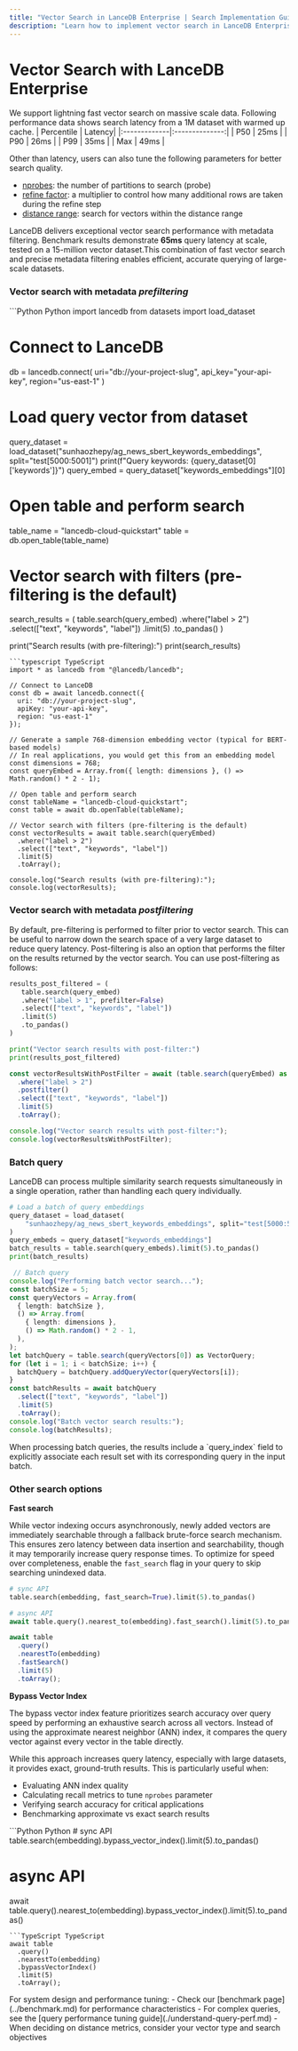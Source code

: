 ```yaml
---
title: "Vector Search in LanceDB Enterprise | Search Implementation Guide"
description: "Learn how to implement vector search in LanceDB Enterprise. Includes similarity search, nearest neighbor queries, and performance optimization."
---
```


# Vector Search with LanceDB Enterprise

We support lightning fast vector search on massive scale data. Following performance 
data shows search latency from a 1M dataset with warmed up cache. 
| Percentile | Latency|
|:-------------|:--------------:|
| P50         | 25ms         | 
| P90         | 26ms         |
| P99         | 35ms         |
| Max         | 49ms         |

Other than latency, users can also tune the following parameters for better search quality.
 - [nprobes](https://lancedb.github.io/lancedb/ann_indexes/#querying-an-ann-index): 
 the number of partitions to search (probe)
 - [refine factor](https://lancedb.github.io/lancedb/ann_indexes/#querying-an-ann-index): 
 a multiplier to control how many additional rows are taken during the refine step
 - [distance range](https://lancedb.github.io/lancedb/search/#search-with-distance-range): search for vectors within the distance range

LanceDB delivers exceptional vector search performance with 
metadata filtering.
Benchmark results demonstrate **65ms** query latency at scale, tested on a 
15-million vector dataset.This combination of fast vector 
search and precise metadata filtering enables efficient, 
accurate querying of large-scale datasets.

### Vector search with metadata _prefiltering_

<CodeGroup>
```Python Python
import lancedb
from datasets import load_dataset

# Connect to LanceDB
db = lancedb.connect(
  uri="db://your-project-slug",
  api_key="your-api-key",
  region="us-east-1"
)

# Load query vector from dataset
query_dataset = load_dataset("sunhaozhepy/ag_news_sbert_keywords_embeddings", split="test[5000:5001]")
print(f"Query keywords: {query_dataset[0]['keywords']}")
query_embed = query_dataset["keywords_embeddings"][0]

# Open table and perform search
table_name = "lancedb-cloud-quickstart"
table = db.open_table(table_name)

# Vector search with filters (pre-filtering is the default)
search_results = (
    table.search(query_embed)
    .where("label > 2")
    .select(["text", "keywords", "label"])
    .limit(5)
    .to_pandas()
)

print("Search results (with pre-filtering):")
print(search_results)
```
```typescript TypeScript
import * as lancedb from "@lancedb/lancedb";

// Connect to LanceDB
const db = await lancedb.connect({
  uri: "db://your-project-slug",
  apiKey: "your-api-key",
  region: "us-east-1"
});

// Generate a sample 768-dimension embedding vector (typical for BERT-based models)
// In real applications, you would get this from an embedding model
const dimensions = 768;
const queryEmbed = Array.from({ length: dimensions }, () => Math.random() * 2 - 1);

// Open table and perform search
const tableName = "lancedb-cloud-quickstart";
const table = await db.openTable(tableName);

// Vector search with filters (pre-filtering is the default)
const vectorResults = await table.search(queryEmbed)
  .where("label > 2")
  .select(["text", "keywords", "label"])
  .limit(5)
  .toArray();

console.log("Search results (with pre-filtering):");
console.log(vectorResults);
```
</CodeGroup>

### Vector search with metadata _postfiltering_

 By default, pre-filtering is performed to filter prior to vector search. 
 This can be useful to narrow down the search space of a very large dataset to 
 reduce query latency. Post-filtering is also an option that performs the filter 
 on the results returned by the vector search. You can use post-filtering as follows:
 <CodeGroup>
 ```Python Python
results_post_filtered = (
    table.search(query_embed)
    .where("label > 1", prefilter=False)
    .select(["text", "keywords", "label"])
    .limit(5)
    .to_pandas()
)

print("Vector search results with post-filter:")
print(results_post_filtered)
```
```TypeScript TypeScript
const vectorResultsWithPostFilter = await (table.search(queryEmbed) as VectorQuery)
  .where("label > 2")
  .postfilter()
  .select(["text", "keywords", "label"])
  .limit(5)
  .toArray();

console.log("Vector search results with post-filter:");
console.log(vectorResultsWithPostFilter);
```
</CodeGroup>

### Batch query
LanceDB can process multiple similarity search requests 
simultaneously in a single operation, rather than handling 
each query individually. 
<CodeGroup>
```Python Python
# Load a batch of query embeddings
query_dataset = load_dataset(
    "sunhaozhepy/ag_news_sbert_keywords_embeddings", split="test[5000:5005]"
)
query_embeds = query_dataset["keywords_embeddings"]
batch_results = table.search(query_embeds).limit(5).to_pandas()
print(batch_results)
```
```TypeScript TypeScript
 // Batch query
console.log("Performing batch vector search...");
const batchSize = 5;
const queryVectors = Array.from(
  { length: batchSize },
  () => Array.from(
    { length: dimensions },
    () => Math.random() * 2 - 1,
  ),
);
let batchQuery = table.search(queryVectors[0]) as VectorQuery;
for (let i = 1; i < batchSize; i++) {
  batchQuery = batchQuery.addQueryVector(queryVectors[i]);
}
const batchResults = await batchQuery
  .select(["text", "keywords", "label"])
  .limit(5)
  .toArray();
console.log("Batch vector search results:");
console.log(batchResults);
```
</CodeGroup>
<Info>
  When processing batch queries, the results include a `query_index` field 
  to explicitly associate each result set with its corresponding query in 
  the input batch. 
</Info>

### Other search options
**Fast search**

While vector indexing occurs asynchronously, newly added vectors are immediately 
searchable through a fallback brute-force search mechanism. This ensures zero 
latency between data insertion and searchability, though it may temporarily 
increase query response times. To optimize for speed over completeness, 
enable the `fast_search` flag in your query to skip searching unindexed data.
<CodeGroup>
```Python Python
# sync API
table.search(embedding, fast_search=True).limit(5).to_pandas()

# async API
await table.query().nearest_to(embedding).fast_search().limit(5).to_pandas()
```
```TypeScript TypeScript
await table
  .query()
  .nearestTo(embedding)
  .fastSearch()
  .limit(5)
  .toArray();
```
</CodeGroup>

**Bypass Vector Index**

The bypass vector index feature prioritizes search accuracy over query speed by performing 
an exhaustive search across all vectors. Instead of using the approximate nearest neighbor 
(ANN) index, it compares the query vector against every vector in the table directly. 

While this approach increases query latency, especially with large datasets, it provides 
exact, ground-truth results. This is particularly useful when:
- Evaluating ANN index quality
- Calculating recall metrics to tune `nprobes` parameter
- Verifying search accuracy for critical applications
- Benchmarking approximate vs exact search results

<CodeGroup>
```Python Python
# sync API
table.search(embedding).bypass_vector_index().limit(5).to_pandas()

# async API
await table.query().nearest_to(embedding).bypass_vector_index().limit(5).to_pandas()
```
```TypeScript TypeScript
await table
  .query()
  .nearestTo(embedding)
  .bypassVectorIndex()
  .limit(5)
  .toArray();
```
</CodeGroup>

<Tip>
  For system design and performance tuning:
  - Check our [benchmark page](../benchmark.md) for performance characteristics
  - For complex queries, see the [query performance tuning guide](./understand-query-perf.md)
  - When deciding on distance metrics, consider your vector type and search objectives
</Tip>